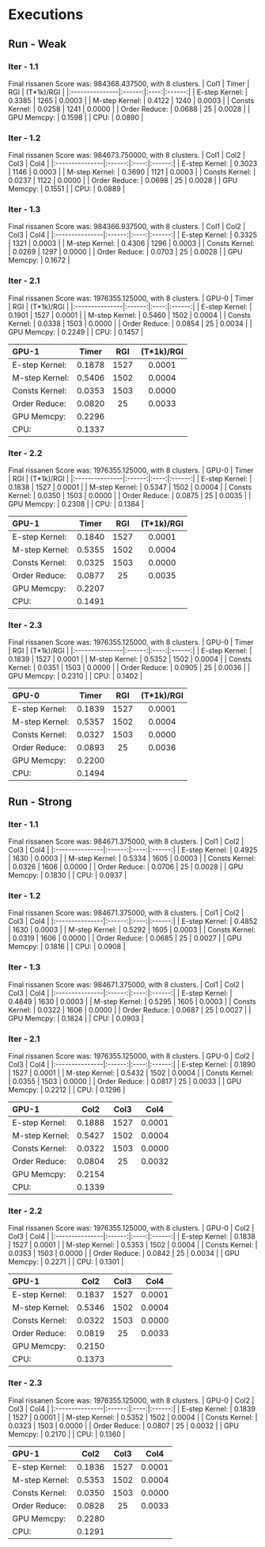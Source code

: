 # Executions
## Run - Weak
### Iter - 1.1
Final rissanen Score was: 984368.437500, with 8 clusters.
| Col1           | Timer  | RGI  | (T*1k)/RGI |
|:---------------|:------:|:----:|:------:|
| E-step Kernel: | 0.3385 | 1265 | 0.0003 |
| M-step Kernel: | 0.4122 | 1240 | 0.0003 |
| Consts Kernel: | 0.0258 | 1241 | 0.0000 |
| Order Reduce:  | 0.0688 | 25   | 0.0028 |
| GPU Memcpy:    | 0.1598 |
| CPU:           | 0.0890 |
### Iter - 1.2
Final rissanen Score was: 984673.750000, with 8 clusters.
| Col1           | Col2   | Col3 | Col4   |
|:---------------|:------:|:----:|:------:|
| E-step Kernel: | 0.3023 | 1146 | 0.0003 |
| M-step Kernel: | 0.3690 | 1121 | 0.0003 |
| Consts Kernel: | 0.0237 | 1122 | 0.0000 |
| Order Reduce:  | 0.0698 | 25   | 0.0028 |
| GPU Memcpy:    | 0.1551 |
| CPU:           | 0.0889 |
### Iter - 1.3
Final rissanen Score was: 984366.937500, with 8 clusters.
| Col1           | Col2   | Col3 | Col4   |
|:---------------|:------:|:----:|:------:|
| E-step Kernel: | 0.3325 | 1321 | 0.0003 |
| M-step Kernel: | 0.4306 | 1296 | 0.0003 |
| Consts Kernel: | 0.0269 | 1297 | 0.0000 |
| Order Reduce:  | 0.0703 | 25   | 0.0028 |
| GPU Memcpy:    | 0.1672 |
### Iter - 2.1
Final rissanen Score was: 1976355.125000, with 8 clusters.
| GPU-0          | Timer  | RGI  | (T*1k)/RGI |
|:---------------|:------:|:----:|:------:|
| E-step Kernel: | 0.1901 | 1527 | 0.0001 |
| M-step Kernel: | 0.5460 | 1502 | 0.0004 |
| Consts Kernel: | 0.0338 | 1503 | 0.0000 |
| Order Reduce:  | 0.0854 | 25   | 0.0034 |
| GPU Memcpy:    | 0.2249 |
| CPU:           | 0.1457 |

| GPU-1          | Timer  | RGI  | (T*1k)/RGI |
|:---------------|:------:|:----:|:------:|
| E-step Kernel: | 0.1878 | 1527 | 0.0001 |
| M-step Kernel: | 0.5406 | 1502 | 0.0004 |
| Consts Kernel: | 0.0353 | 1503 | 0.0000 |
| Order Reduce:  | 0.0820 | 25   | 0.0033 |
| GPU Memcpy:    | 0.2296 |
| CPU:           | 0.1337 |
### Iter - 2.2
Final rissanen Score was: 1976355.125000, with 8 clusters.
| GPU-0          | Timer  | RGI  | (T*1k)/RGI |
|:---------------|:------:|:----:|:------:|
| E-step Kernel: | 0.1838 | 1527 | 0.0001 |
| M-step Kernel: | 0.5347 | 1502 | 0.0004 |
| Consts Kernel: | 0.0350 | 1503 | 0.0000 |
| Order Reduce:  | 0.0875 | 25   | 0.0035 |
| GPU Memcpy:    | 0.2308 |
| CPU:           | 0.1384 |

| GPU-1          | Timer  | RGI  | (T*1k)/RGI |
|:---------------|:------:|:----:|:------:|
| E-step Kernel: | 0.1840 | 1527 | 0.0001 |
| M-step Kernel: | 0.5355 | 1502 | 0.0004 |
| Consts Kernel: | 0.0325 | 1503 | 0.0000 |
| Order Reduce:  | 0.0877 | 25   | 0.0035 |
| GPU Memcpy:    | 0.2207 |
| CPU:           | 0.1491 |
### Iter - 2.3
Final rissanen Score was: 1976355.125000, with 8 clusters.
| GPU-0          | Timer  | RGI  | (T*1k)/RGI |
|:---------------|:------:|:----:|:------:|
| E-step Kernel: | 0.1839 | 1527 | 0.0001 |
| M-step Kernel: | 0.5352 | 1502 | 0.0004 |
| Consts Kernel: | 0.0351 | 1503 | 0.0000 |
| Order Reduce:  | 0.0905 | 25   | 0.0036 |
| GPU Memcpy:    | 0.2310 |
| CPU:           | 0.1402 |
        
| GPU-0          | Timer  | RGI  | (T*1k)/RGI |
|:---------------|:------:|:----:|:------:|
| E-step Kernel: | 0.1839 | 1527 | 0.0001 |
| M-step Kernel: | 0.5357 | 1502 | 0.0004 |
| Consts Kernel: | 0.0327 | 1503 | 0.0000 |
| Order Reduce:  | 0.0893 | 25   | 0.0036 |
| GPU Memcpy:    | 0.2200 |
| CPU:           | 0.1494 |
## Run - Strong
### Iter - 1.1
Final rissanen Score was: 984671.375000, with 8 clusters.
| Col1           | Col2   | Col3 | Col4   |
|:---------------|:------:|:----:|:------:|
| E-step Kernel: | 0.4925 | 1630 | 0.0003 |
| M-step Kernel: | 0.5334 | 1605 | 0.0003 |
| Consts Kernel: | 0.0326 | 1606 | 0.0000 |
| Order Reduce:  | 0.0706 | 25   | 0.0028 |
| GPU Memcpy:    | 0.1830 |
| CPU:           | 0.0937 |
### Iter - 1.2
Final rissanen Score was: 984671.375000, with 8 clusters.
| Col1           | Col2   | Col3 | Col4   |
|:---------------|:------:|:----:|:------:|
| E-step Kernel: | 0.4852 | 1630 | 0.0003 |
| M-step Kernel: | 0.5292 | 1605 | 0.0003 |
| Consts Kernel: | 0.0319 | 1606 | 0.0000 |
| Order Reduce:  | 0.0685 | 25   | 0.0027 |
| GPU Memcpy:    | 0.1816 |
| CPU:           | 0.0908 |
### Iter - 1.3
Final rissanen Score was: 984671.375000, with 8 clusters.
| Col1           | Col2   | Col3 | Col4   |
|:---------------|:------:|:----:|:------:|
| E-step Kernel: | 0.4849 | 1630 | 0.0003 |
| M-step Kernel: | 0.5295 | 1605 | 0.0003 |
| Consts Kernel: | 0.0322 | 1606 | 0.0000 |
| Order Reduce:  | 0.0687 | 25   | 0.0027 |
| GPU Memcpy:    | 0.1824 |
| CPU:           | 0.0903 |
### Iter - 2.1
Final rissanen Score was: 1976355.125000, with 8 clusters.
| GPU-0          | Col2   | Col3 | Col4   |
|:---------------|:------:|:----:|:------:|
| E-step Kernel: | 0.1890 | 1527 | 0.0001 |
| M-step Kernel: | 0.5432 | 1502 | 0.0004 |
| Consts Kernel: | 0.0355 | 1503 | 0.0000 |
| Order Reduce:  | 0.0817 | 25   | 0.0033 |
| GPU Memcpy:    | 0.2212 |
| CPU:           | 0.1296 |

| GPU-1          | Col2   | Col3 | Col4   |
|:---------------|:------:|:----:|:------:|
| E-step Kernel: | 0.1888 | 1527 | 0.0001 |
| M-step Kernel: | 0.5427 | 1502 | 0.0004 |
| Consts Kernel: | 0.0322 | 1503 | 0.0000 |
| Order Reduce:  | 0.0804 | 25   | 0.0032 |
| GPU Memcpy:    | 0.2154 |
| CPU:           | 0.1339 |
### Iter - 2.2
Final rissanen Score was: 1976355.125000, with 8 clusters.
| GPU-0          | Col2   | Col3 | Col4   |
|:---------------|:------:|:----:|:------:|
| E-step Kernel: | 0.1838 | 1527 | 0.0001 |
| M-step Kernel: | 0.5353 | 1502 | 0.0004 |
| Consts Kernel: | 0.0353 | 1503 | 0.0000 |
| Order Reduce:  | 0.0842 | 25   | 0.0034 |
| GPU Memcpy:    | 0.2271 |
| CPU:           | 0.1301 |

| GPU-1          | Col2   | Col3 | Col4   |
|:---------------|:------:|:----:|:------:|
| E-step Kernel: | 0.1837 | 1527 | 0.0001 |
| M-step Kernel: | 0.5346 | 1502 | 0.0004 |
| Consts Kernel: | 0.0322 | 1503 | 0.0000 |
| Order Reduce:  | 0.0819 | 25   | 0.0033 |
| GPU Memcpy:    | 0.2150 |
| CPU:           | 0.1373 |
### Iter - 2.3
Final rissanen Score was: 1976355.125000, with 8 clusters.
| GPU-0          | Col2   | Col3 | Col4   |
|:---------------|:------:|:----:|:------:|
| E-step Kernel: | 0.1839 | 1527 | 0.0001 |
| M-step Kernel: | 0.5352 | 1502 | 0.0004 |
| Consts Kernel: | 0.0323 | 1503 | 0.0000 |
| Order Reduce:  | 0.0807 | 25   | 0.0032 |
| GPU Memcpy:    | 0.2170 |
| CPU:           | 0.1360 |

| GPU-1          | Col2   | Col3 | Col4   |
|:---------------|:------:|:----:|:------:|
| E-step Kernel: | 0.1836 | 1527 | 0.0001 |
| M-step Kernel: | 0.5353 | 1502 | 0.0004 |
| Consts Kernel: | 0.0350 | 1503 | 0.0000 |
| Order Reduce:  | 0.0828 | 25   | 0.0033 |
| GPU Memcpy:    | 0.2280 |
| CPU:           | 0.1291 |
